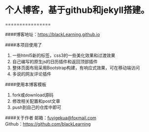 # 个人博客，基于github和jekyll搭建。
================

####博客地址：https://blackLearning.github.io

####本项目使用了
1. 一些html5新的标签，css3的一些美化效果和过渡效果
2. 自己编写的原生js的日历插件和返回顶部插件
3. 整体页面布局采用Bootstrap构建，有响应式效果，可在移动端访问
4. 多说的网友评论插件


####使用本博客模板
1. fork或download源码
2. 修改相关配置和post文章
3. push到自己的仓库中即可

####关于作者
邮箱：fuyigekua@foxmail.com  
Github：https://github.com/blackLearning

